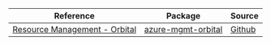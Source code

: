 | Reference | Package | Source |
|---|---|---|
|[Resource Management - Orbital](mgmt-orbital-readme.md)|[azure-mgmt-orbital](https://pypi.org/project/azure-mgmt-orbital)|[Github](https://github.com/Azure/azure-sdk-for-python/blob/main/sdk/orbital/azure-mgmt-orbital)|

